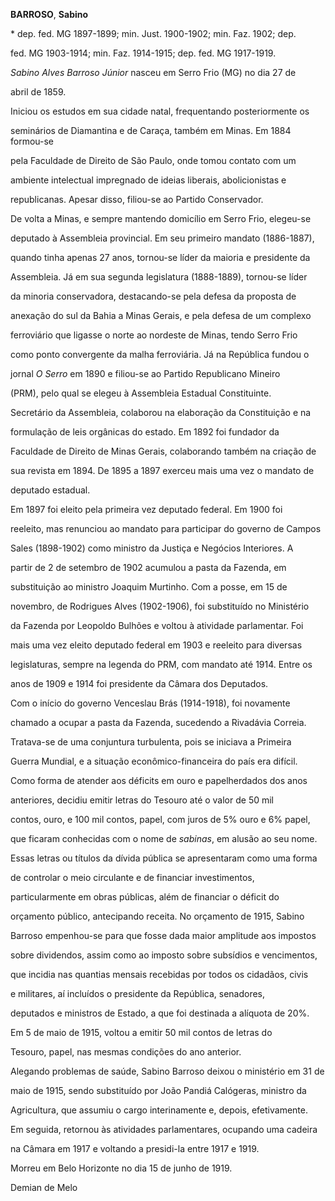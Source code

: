 **BARROSO**, **Sabino**



\* dep. fed. MG 1897-1899; min. Just. 1900-1902; min. Faz. 1902; dep.

fed. MG 1903-1914; min. Faz. 1914-1915; dep. fed. MG 1917-1919.



*Sabino Alves Barroso Júnior* nasceu em Serro Frio (MG) no dia 27 de

abril de 1859.



Iniciou os estudos em sua cidade natal, frequentando posteriormente os

seminários de Diamantina e de Caraça, também em Minas. Em 1884 formou-se

pela Faculdade de Direito de São Paulo, onde tomou contato com um

ambiente intelectual impregnado de ideias liberais, abolicionistas e

republicanas. Apesar disso, filiou-se ao Partido Conservador.



De volta a Minas, e sempre mantendo domicílio em Serro Frio, elegeu-se

deputado à Assembleia provincial. Em seu primeiro mandato (1886-1887),

quando tinha apenas 27 anos, tornou-se líder da maioria e presidente da

Assembleia. Já em sua segunda legislatura (1888-1889), tornou-se líder

da minoria conservadora, destacando-se pela defesa da proposta de

anexação do sul da Bahia a Minas Gerais, e pela defesa de um complexo

ferroviário que ligasse o norte ao nordeste de Minas, tendo Serro Frio

como ponto convergente da malha ferroviária. Já na República fundou o

jornal *O Serro* em 1890 e filiou-se ao Partido Republicano Mineiro

(PRM), pelo qual se elegeu à Assembleia Estadual Constituinte.

Secretário da Assembleia, colaborou na elaboração da Constituição e na

formulação de leis orgânicas do estado. Em 1892 foi fundador da

Faculdade de Direito de Minas Gerais, colaborando também na criação de

sua revista em 1894. De 1895 a 1897 exerceu mais uma vez o mandato de

deputado estadual.



Em 1897 foi eleito pela primeira vez deputado federal. Em 1900 foi

reeleito, mas renunciou ao mandato para participar do governo de Campos

Sales (1898-1902) como ministro da Justiça e Negócios Interiores. A

partir de 2 de setembro de 1902 acumulou a pasta da Fazenda, em

substituição ao ministro Joaquim Murtinho. Com a posse, em 15 de

novembro, de Rodrigues Alves (1902-1906), foi substituído no Ministério

da Fazenda por Leopoldo Bulhões e voltou à atividade parlamentar. Foi

mais uma vez eleito deputado federal em 1903 e reeleito para diversas

legislaturas, sempre na legenda do PRM, com mandato até 1914. Entre os

anos de 1909 e 1914 foi presidente da Câmara dos Deputados.



Com o início do governo Venceslau Brás (1914-1918), foi novamente

chamado a ocupar a pasta da Fazenda, sucedendo a Rivadávia Correia.

Tratava-se de uma conjuntura turbulenta, pois se iniciava a Primeira

Guerra Mundial, e a situação econômico-financeira do país era difícil.

Como forma de atender aos déficits em ouro e papelherdados dos anos

anteriores, decidiu emitir letras do Tesouro até o valor de 50 mil

contos, ouro, e 100 mil contos, papel, com juros de 5% ouro e 6% papel,

que ficaram conhecidas com o nome de *sabinas*, em alusão ao seu nome.

Essas letras ou títulos da dívida pública se apresentaram como uma forma

de controlar o meio circulante e de financiar investimentos,

particularmente em obras públicas, além de financiar o déficit do

orçamento público, antecipando receita. No orçamento de 1915, Sabino

Barroso empenhou-se para que fosse dada maior amplitude aos impostos

sobre dividendos, assim como ao imposto sobre subsídios e vencimentos,

que incidia nas quantias mensais recebidas por todos os cidadãos, civis

e militares, aí incluídos o presidente da República, senadores,

deputados e ministros de Estado, a que foi destinada a alíquota de 20%.

Em 5 de maio de 1915, voltou a emitir 50 mil contos de letras do

Tesouro, papel, nas mesmas condições do ano anterior.



Alegando problemas de saúde, Sabino Barroso deixou o ministério em 31 de

maio de 1915, sendo substituído por João Pandiá Calógeras, ministro da

Agricultura, que assumiu o cargo interinamente e, depois, efetivamente.

Em seguida, retornou às atividades parlamentares, ocupando uma cadeira

na Câmara em 1917 e voltando a presidi-la entre 1917 e 1919.



Morreu em Belo Horizonte no dia 15 de junho de 1919.



Demian de Melo



